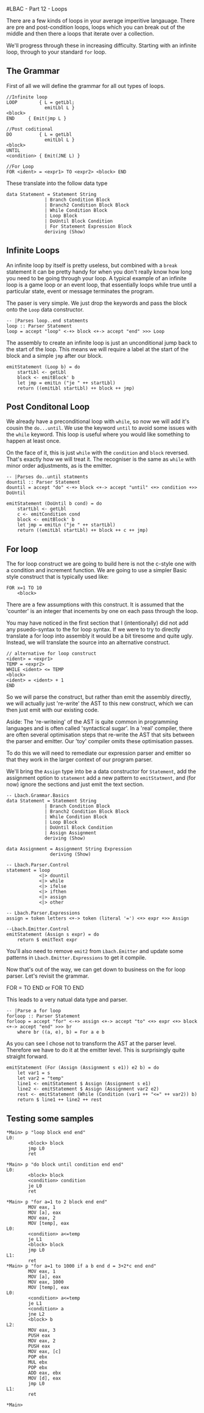 #LBAC - Part 12 - Loops

There are a few kinds of loops in your average imperitive langauage.  There are pre and post-condition loops, loops which you can break out of the middle and then there a loops that iterate over a collection.

We'll progress through these in increasing difficulty. Starting with an infinite loop, through to your standard `for` loop.

## The Grammar

First of all we will define the grammar for all out types of loops.

    //Infinite loop
    LOOP        { L = getLbl;
                  emitLbl L }
    <block>
    END     { Emit(jmp L }
    
    //Post coditional
    DO          { L = getLbl
                  emitLbl L }
    <block>
    UNTIL
    <condition> { Emit(JNE L) }
    
    //For Loop
    FOR <ident> = <expr1> TO <expr2> <block> END

These translate into the follow data type

    data Statement = Statement String 
                  | Branch Condition Block
                  | Branch2 Condition Block Block
                  | While Condition Block
                  | Loop Block
                  | DoUntil Block Condition
                  | For Statement Expression Block
                  deriving (Show)

## Infinite Loops

An infinite loop by itself is pretty useless, but combined with a `break` statement it can be pretty handy for when you don't really know how long you need to be going through your loop. A typical example of an infinite loop is a game loop or an event loop, that essentially loops while true until a particular state, event or message terminates the program.

The paser is very simple. We just drop the keywords and pass the block onto the `Loop` data constructor.

    -- |Parses loop..end statments
    loop :: Parser Statement
    loop = accept "loop" <-+> block <+-> accept "end" >>> Loop

The assembly to create an infinite loop is just an unconditional jump back to the start of the loop.  This means we will require a label at the start of the block and a simple `jmp` after our block.

    emitStatement (Loop b) = do
        startLbl <- getLbl
        block <- emitBlock' b
        let jmp = emitLn ("je " ++ startLbl)
        return ((emitLbl startLbl) ++ block ++ jmp)
          
## Post Conditonal Loop

We already have a preconditional loop with `while`, so now we will add it's cousin the `do...until`. We use the keyword `until` to avoid some issues with the `while` keyword. This loop is useful where you would like something to happen at least once.

On the face of it, this is just `while` with the `condition` and `block` reversed. That's exactly how we will treat it. The recogniser is the same as `while` with minor order adjustments, as is the emitter.

    -- |Parses do..until statments
    dountil :: Parser Statement
    dountil = accept "do" <-+> block <+-> accept "until" <+> condition +>> DoUntil
    
    emitStatement (DoUntil b cond) = do
        startLbl <- getLbl
        c <- emitCondition cond
        block <- emitBlock' b
        let jmp = emitLn ("je " ++ startLbl)
        return ((emitLbl startLbl) ++ block ++ c ++ jmp)
        
## For loop

The for loop construct we are going to build here is not the c-style one with a condition and increment function. We are going to use a simpler Basic style construct that is typically used like:

    FOR x=1 TO 10
        <block>

There are a few assumptions with this construct.  It is assumed that the 'counter' is an integer that incements by one on each pass through the loop.

You may have noticed in the first section that I (intentionally) did not add any psuedo-syntax to the for loop syntax.  If we were to try to directly translate a for loop into assembly it would be a bit tiresome and quite ugly.  Instead, we will translate the source into an alternative construct.
    
    // alternative for loop construct
    <ident> = <expr1>
    TEMP = <expr2>
    WHILE <ident> <= TEMP
    <block>
    <ident> = <ident> + 1
    END
    
So we will parse the construct, but rather than emit the assembly directly, we will actually just 're-write' the AST to this new construct, which we can then just emit with our existing code.  

Aside: The 're-writeing' of the AST is quite common in programming languages and is often called 'syntactical sugar'.  In a 'real' compiler, there are often several optimisation steps that re-write the AST that sits between the parser and emitter.  Our 'toy' compiler omits these optimisation passes.

To do this we will need to remediate our expression parser and emitter so that they work in the larger context of our program parser.

We'll bring the `Assign` type into be a data constructor for `Statement`, add the assignment option to `statement` add a new pattern to `emitStatment`, and (for now) ignore the sections and just emit the text section.

    -- Lbach.Grammar.Basics
    data Statement = Statement String 
                  | Branch Condition Block
                  | Branch2 Condition Block Block
                  | While Condition Block
                  | Loop Block
                  | DoUntil Block Condition
                  | Assign Assignment
                  deriving (Show)
                  
    data Assignment = Assignment String Expression 
                    deriving (Show)

    -- Lbach.Parser.Control
    statement = loop 
                <|> dountil
                <|> while 
                <|> ifelse 
                <|> ifthen 
                <|> assign
                <|> other
                
    -- Lbach.Parser.Expressions
    assign = token letters <+-> token (literal '=') <+> expr +>> Assign

    --Lbach.Emitter.Control
    emitStatement (Assign s expr) = do
        return $ emitText expr
    
You'll also need to remove `emit2` from `Lbach.Emitter` and update some patterns in `Lbach.Emitter.Expressions` to get it compile.

Now that's out of the way, we can get down to business on the for loop parser.  Let's revisit the grammar.

FOR <ident> = <expr1> TO <expr2> <block> END
or
FOR <assign> TO <expr> <block> END

This leads to a very natual data type and parser. 

    -- |Parse a for loop
    forloop :: Parser Statement		
    forloop = accept "for" <-+> assign <+-> accept "to" <+> expr <+> block <+-> accept "end" >>> br
        where br ((a, e), b) = For a e b

As you can see I chose not to transform the AST at the parser level. Therefore we have to do it at the emitter level.  This is surprisingly quite straight forward.

    emitStatement (For (Assign (Assignment s e1)) e2 b) = do
        let var1 = s
        let var2 = "temp"
        line1 <- emitStatement $ Assign (Assignment s e1)
        line2 <- emitStatement $ Assign (Assignment var2 e2)
        rest <- emitStatement (While (Condition (var1 ++ "<=" ++ var2)) b)
        return $ line1 ++ line2 ++ rest
        
## Testing some samples

    *Main> p "loop block end end"
    L0:
            <block> block
            jmp L0
            ret

    *Main> p "do block until condition end end"
    L0:
            <block> block
            <condition> condition
            je L0
            ret

    *Main> p "for a=1 to 2 block end end"
            MOV eax, 1
            MOV [a], eax
            MOV eax, 2
            MOV [temp], eax
    L0:
            <condition> a<=temp
            je L1
            <block> block
            jmp L0
    L1:
            ret
    *Main> p "for a=1 to 1000 if a b end d = 3+2*c end end"
            MOV eax, 1
            MOV [a], eax
            MOV eax, 1000
            MOV [temp], eax
    L0:
            <condition> a<=temp
            je L1
            <condition> a
            jne L2
            <block> b
    L2:
            MOV eax, 3
            PUSH eax
            MOV eax, 2
            PUSH eax
            MOV eax, [c]
            POP ebx
            MUL ebx
            POP ebx
            ADD eax, ebx
            MOV [d], eax
            jmp L0
    L1:
            ret

    *Main>